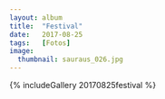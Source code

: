 ```yaml
---
layout: album
title:  "Festival"
date:   2017-08-25
tags:   [Fotos]
image:
  thumbnail: sauraus_026.jpg
---
```


{% includeGallery 20170825festival %}
